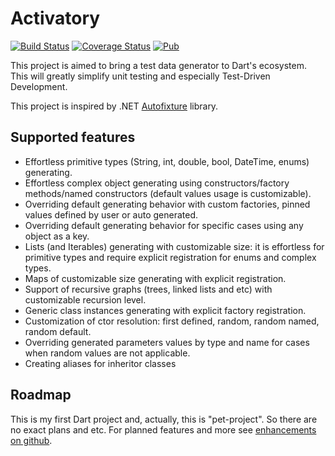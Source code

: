 # Activatory

[![Build Status](https://travis-ci.com/syberside/Activatory.svg?branch=master)](https://travis-ci.com/syberside/Activatory)
[![Coverage Status](https://coveralls.io/repos/github/syberside/Activatory/badge.svg)](https://coveralls.io/github/syberside/Activatory)
[![Pub](https://img.shields.io/pub/v/activatory.svg)](https://pub.dartlang.org/packages/activatory)

This project is aimed to bring a test data generator to Dart's ecosystem.
This will greatly simplify unit testing and especially Test-Driven Development.

This project is inspired by .NET [Autofixture](https://github.com/AutoFixture/AutoFixture) library.

## Supported features
- Effortless primitive types (String, int, double, bool, DateTime, enums) generating.
- Effortless complex object generating using constructors/factory methods/named constructors (default values usage is customizable).
- Overriding default generating behavior with custom factories, pinned values defined by user or auto generated.
- Overriding default generating behavior for specific cases using any object as a key.
- Lists (and Iterables) generating with customizable size: it is effortless for primitive types and require explicit registration for enums and complex types.
- Maps of customizable size generating with explicit registration.
- Support of recursive graphs (trees, linked lists and etc) with customizable recursion level.
- Generic class instances generating with explicit factory registration.
- Customization of ctor resolution: first defined, random, random named, random default.
- Overriding generated parameters values by type and name for cases when random values are not applicable.
- Creating aliases for inheritor classes
 
## Roadmap
This is my first Dart project and, actually, this is "pet-project". So there are no exact plans and etc.
For planned features and more see [enhancements on github](https://github.com/syberside/Activatory/issues?utf8=%E2%9C%93&q=is%3Aenhancement+is%3Aopen+). 
